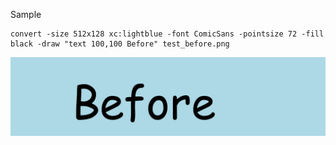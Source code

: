 Sample

```
convert -size 512x128 xc:lightblue -font ComicSans -pointsize 72 -fill black -draw "text 100,100 Before" test_before.png
```

![](./test_before.png)
